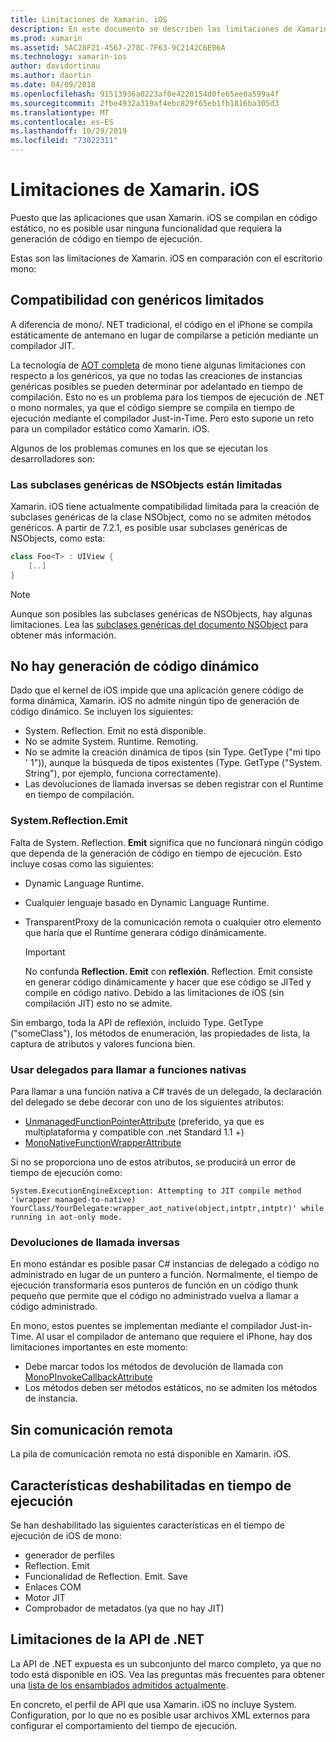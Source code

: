 ```yaml
---
title: Limitaciones de Xamarin. iOS
description: En este documento se describen las limitaciones de Xamarin. iOS, la explicación de los genéricos, las subclases genéricas de NSObjects, P/Invoke en objetos genéricos y mucho más.
ms.prod: xamarin
ms.assetid: 5AC28F21-4567-278C-7F63-9C2142C6E06A
ms.technology: xamarin-ios
author: davidortinau
ms.author: daortin
ms.date: 04/09/2018
ms.openlocfilehash: 91513936a0223af0e4220154d0fe65ee0a599a4f
ms.sourcegitcommit: 2fbe4932a319af4ebc829f65eb1fb1816ba305d3
ms.translationtype: MT
ms.contentlocale: es-ES
ms.lasthandoff: 10/29/2019
ms.locfileid: "73022311"
---
```

# <a name="limitations-of-xamarinios"></a>Limitaciones de Xamarin. iOS

Puesto que las aplicaciones que usan Xamarin. iOS se compilan en código estático, no es posible usar ninguna funcionalidad que requiera la generación de código en tiempo de ejecución.

Estas son las limitaciones de Xamarin. iOS en comparación con el escritorio mono:

 <a name="Limited_Generics_Support" />

## <a name="limited-generics-support"></a>Compatibilidad con genéricos limitados

A diferencia de mono/. NET tradicional, el código en el iPhone se compila estáticamente de antemano en lugar de compilarse a petición mediante un compilador JIT.

La tecnología de [AOT completa](https://www.mono-project.com/docs/advanced/aot/#full-aot) de mono tiene algunas limitaciones con respecto a los genéricos, ya que no todas las creaciones de instancias genéricas posibles se pueden determinar por adelantado en tiempo de compilación. Esto no es un problema para los tiempos de ejecución de .NET o mono normales, ya que el código siempre se compila en tiempo de ejecución mediante el compilador Just-in-Time. Pero esto supone un reto para un compilador estático como Xamarin. iOS.

Algunos de los problemas comunes en los que se ejecutan los desarrolladores son:

 <a name="Generic_Subclasses_of_NSObjects_are_limited" />

### <a name="generic-subclasses-of-nsobjects-are-limited"></a>Las subclases genéricas de NSObjects están limitadas

Xamarin. iOS tiene actualmente compatibilidad limitada para la creación de subclases genéricas de la clase NSObject, como no se admiten métodos genéricos. A partir de 7.2.1, es posible usar subclases genéricas de NSObjects, como esta:

```csharp
class Foo<T> : UIView {
    [..]
}
```

> [!NOTE]
> Aunque son posibles las subclases genéricas de NSObjects, hay algunas limitaciones. Lea las [subclases genéricas del documento NSObject](~/ios/internals/api-design/nsobject-generics.md) para obtener más información.

 <a name="No_Dynamic_Code_Generation" />

## <a name="no-dynamic-code-generation"></a>No hay generación de código dinámico

Dado que el kernel de iOS impide que una aplicación genere código de forma dinámica, Xamarin. iOS no admite ningún tipo de generación de código dinámico. Se incluyen los siguientes:

- System. Reflection. Emit no está disponible.
- No se admite System. Runtime. Remoting.
- No se admite la creación dinámica de tipos (sin Type. GetType ("mi tipo ' 1")), aunque la búsqueda de tipos existentes (Type. GetType ("System. String"), por ejemplo, funciona correctamente).
- Las devoluciones de llamada inversas se deben registrar con el Runtime en tiempo de compilación.

 <a name="System.Reflection.Emit" />

### <a name="systemreflectionemit"></a>System.Reflection.Emit

Falta de System. Reflection. **Emit** significa que no funcionará ningún código que dependa de la generación de código en tiempo de ejecución. Esto incluye cosas como las siguientes:

- Dynamic Language Runtime.
- Cualquier lenguaje basado en Dynamic Language Runtime.
- TransparentProxy de la comunicación remota o cualquier otro elemento que haría que el Runtime generara código dinámicamente.

  > [!IMPORTANT]
  > No confunda **Reflection. Emit** con **reflexión**. Reflection. Emit consiste en generar código dinámicamente y hacer que ese código se JITed y compile en código nativo. Debido a las limitaciones de iOS (sin compilación JIT) esto no se admite.

Sin embargo, toda la API de reflexión, incluido Type. GetType ("someClass"), los métodos de enumeración, las propiedades de lista, la captura de atributos y valores funciona bien.

### <a name="using-delegates-to-call-native-functions"></a>Usar delegados para llamar a funciones nativas

Para llamar a una función nativa a C# través de un delegado, la declaración del delegado se debe decorar con uno de los siguientes atributos:

- [UnmanagedFunctionPointerAttribute](xref:System.Runtime.InteropServices.UnmanagedFunctionPointerAttribute) (preferido, ya que es multiplataforma y compatible con .net Standard 1.1 +)
- [MonoNativeFunctionWrapperAttribute](xref:ObjCRuntime.MonoNativeFunctionWrapperAttribute)

Si no se proporciona uno de estos atributos, se producirá un error de tiempo de ejecución como:

```
System.ExecutionEngineException: Attempting to JIT compile method '(wrapper managed-to-native) YourClass/YourDelegate:wrapper_aot_native(object,intptr,intptr)' while running in aot-only mode.
```

 <a name="Reverse_Callbacks" />

### <a name="reverse-callbacks"></a>Devoluciones de llamada inversas

En mono estándar es posible pasar C# instancias de delegado a código no administrado en lugar de un puntero a función. Normalmente, el tiempo de ejecución transformaría esos punteros de función en un código thunk pequeño que permite que el código no administrado vuelva a llamar a código administrado.

En mono, estos puentes se implementan mediante el compilador Just-in-Time. Al usar el compilador de antemano que requiere el iPhone, hay dos limitaciones importantes en este momento:

- Debe marcar todos los métodos de devolución de llamada con [MonoPInvokeCallbackAttribute](xref:ObjCRuntime.MonoPInvokeCallbackAttribute)
- Los métodos deben ser métodos estáticos, no se admiten los métodos de instancia.

<a name="No_Remoting" />

## <a name="no-remoting"></a>Sin comunicación remota

La pila de comunicación remota no está disponible en Xamarin. iOS.

 <a name="Runtime_Disabled_Features" />

## <a name="runtime-disabled-features"></a>Características deshabilitadas en tiempo de ejecución

Se han deshabilitado las siguientes características en el tiempo de ejecución de iOS de mono:

- generador de perfiles
- Reflection. Emit
- Funcionalidad de Reflection. Emit. Save
- Enlaces COM
- Motor JIT
- Comprobador de metadatos (ya que no hay JIT)

 <a name=".NET_API_Limitations" />

## <a name="net-api-limitations"></a>Limitaciones de la API de .NET

La API de .NET expuesta es un subconjunto del marco completo, ya que no todo está disponible en iOS. Vea las preguntas más frecuentes para obtener una [lista de los ensamblados admitidos actualmente](~/cross-platform/internals/available-assemblies.md).

En concreto, el perfil de API que usa Xamarin. iOS no incluye System. Configuration, por lo que no es posible usar archivos XML externos para configurar el comportamiento del tiempo de ejecución.
